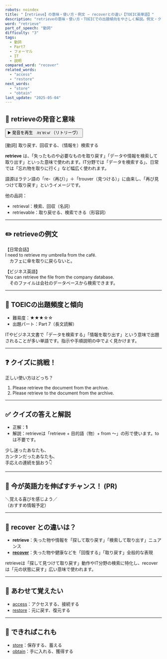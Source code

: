 ```yaml
---
robots: noindex
title: "【retrieve】の意味・使い方・例文 ― recoverとの違い【TOEIC英単語】"
description: "retrieveの意味・使い方・TOEICでの出題傾向をやさしく解説。例文・クイズ付きでrecoverとの違いもわかりやすく学べます。"
word: "retrieve"
part_of_speech: "動詞"
difficulty: "3"
tags:
  - 動詞
  - Part7
  - フォーマル
  - IT
  - 説明
compared_word: "recover"
related_words:
  - "access"
  - "restore"
next_words:
  - "store"
  - "obtain"
last_update: "2025-05-04"
---
```


## 🔰 retrieveの発音と意味

<button class="play-audio" onclick="playTTS('retrieve')">
  <span class="play-audio-main">
    ▶️ 発音を再生　/rɪˈtriːv/
  </span>
  <span class="play-audio-sub">
    （リトリーヴ）
  </span>
</button>

[動詞] 取り戻す、回収する、（情報を）検索する

**retrieve** は、「失ったものや必要なものを取り戻す」「データや情報を検索して取り出す」といった意味で使われます。IT分野では「データを検索する」、日常では「忘れ物を取りに行く」など幅広く使われます。

語源はラテン語の「re-（再び）」＋「trouver（見つける）」に由来し、「再び見つけて取り戻す」というイメージです。

他の品詞：  
- retrieval：検索、回収（名詞）
- retrievable：取り戻せる、検索できる（形容詞）

---

## ✏️ retrieveの例文

【日常会話】  
I need to retrieve my umbrella from the café.  
　カフェに傘を取りに戻らないと。

【ビジネス英語】  
You can retrieve the file from the company database.  
　そのファイルは会社のデータベースから検索できます。

---

## 🎯 TOEICの出題頻度と傾向

- 難易度：★★★☆☆
- 出題パート：Part 7（長文読解）

ITやビジネス文書で「データを検索する」「情報を取り出す」という意味で出題されることが多い単語です。指示や手順説明の中でよく見かけます。

---

## ❓ クイズに挑戦！

正しい使い方はどっち？

1. Please retrieve the document from the archive.  
2. Please retrieve to the document from the archive.

---

## ✅ クイズの答えと解説

- 正解：**1**
- 解説：retrieveは「retrieve + 目的語（物）+ from ～」の形で使います。toは不要です。

少し迷ったあなたも、  
カンタンだったあなたも、  
手応えの連続を狙おう👇️

---

## 🚀 今が英語力を伸ばすチャンス！ (PR)

<div class="info-center">
＼覚える喜びを感じよう／<br>  
（おすすめ情報予定）
</div>

---

## 🤔  recover との違いは？

- **retrieve**：失った物や情報を「探して取り戻す」「検索して取り出す」ニュアンス
- **[recover](/recover)**：失った物や健康などを「回復する」「取り戻す」全般的な表現

retrieveは「探して見つけて取り戻す」動作やIT分野の検索に特化し、recoverは「元の状態に戻す」広い意味で使われます。

---

## 🧩 あわせて覚えたい

- [access](/access)：アクセスする、接続する
- [restore](/restore)：元に戻す、復元する

---

## 📖 できればこれも

- [store](/store)：保存する、蓄える
- [obtain](/obtain)：手に入れる、獲得する

<!-- cvid: aid35_bid42 -->
